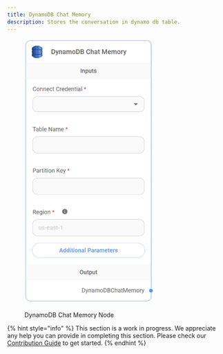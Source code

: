 ```yaml
---
title: DynamoDB Chat Memory
description: Stores the conversation in dynamo db table.
---
```




<figure><img src="/assets/image (107).png" alt="" width="301"><figcaption><p>DynamoDB Chat Memory Node</p></figcaption></figure>

{% hint style="info" %}
This section is a work in progress. We appreciate any help you can provide in completing this section. Please check our [Contribution Guide](broken-reference) to get started.
{% endhint %}
